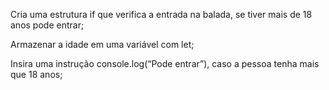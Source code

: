 Cria uma estrutura if que verifica a entrada na balada, se tiver mais de 18 anos pode entrar;

Armazenar a idade em uma variável com let;

Insira uma instrução console.log(“Pode entrar”), caso a pessoa tenha mais que 18 anos;
